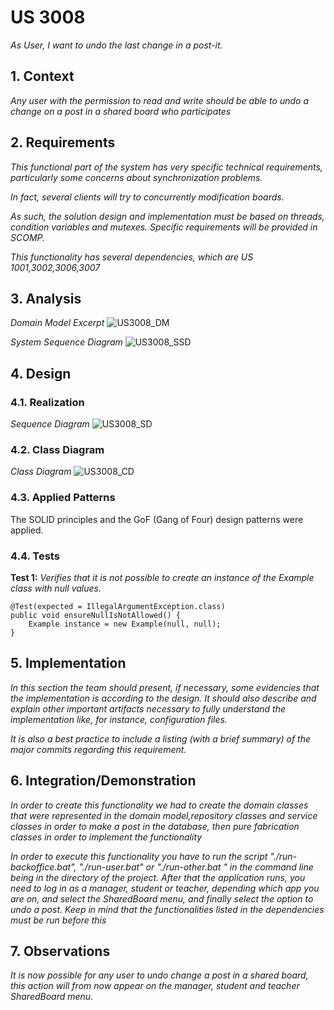 # US 3008

*As User, I want to undo the last change in a post-it.*

## 1. Context

*Any user with the permission to read and write should be able to undo a change on a post in a shared board who participates*

## 2. Requirements

*This functional part of the system has very specific technical requirements, particularly some concerns about synchronization problems.*

*In fact, several clients will try to concurrently modification boards.*

*As such, the solution design and implementation must be based on threads, condition variables and mutexes. Specific requirements will be provided in SCOMP.*

*This functionality has several dependencies, which are US 1001,3002,3006,3007*

## 3. Analysis

*Domain Model Excerpt*
![US3008_DM](DM/US3008_DM.svg)

*System Sequence Diagram*
![US3008_SSD](SSD/US3008_SSD.svg)

## 4. Design

### 4.1. Realization

*Sequence Diagram*
![US3008_SD](SD/US3008_SD.svg)

### 4.2. Class Diagram

*Class Diagram*
![US3008_CD](CD/US3008_CD.svg)

### 4.3. Applied Patterns

The SOLID principles and the GoF (Gang of Four) design patterns were applied.

### 4.4. Tests

**Test 1:** *Verifies that it is not possible to create an instance of the Example class with null values.*

```
@Test(expected = IllegalArgumentException.class)
public void ensureNullIsNotAllowed() {
	Example instance = new Example(null, null);
}
````

## 5. Implementation

*In this section the team should present, if necessary, some evidencies that the implementation is according to the design. It should also describe and explain other important artifacts necessary to fully understand the implementation like, for instance, configuration files.*

*It is also a best practice to include a listing (with a brief summary) of the major commits regarding this requirement.*

## 6. Integration/Demonstration

*In order to create this functionality we had to create the domain classes that were represented in the domain model,repository classes and service classes in order to make a post in the database, then pure fabrication classes in order to implement the functionality*

*In order to execute this functionality you have to run the script "./run-backoffice.bat", "./run-user.bat" or "./run-other.bat " in the command line being in the directory of the project. After that the application runs, you need to log in as a manager, student or teacher, depending which app you are on, and select the SharedBoard menu, and finally select the option to undo a post. Keep in mind that the functionalities listed in the dependencies must be run before this*

## 7. Observations

*It is now possible for any user to undo change a post in a shared board, this action will from now appear on the manager, student and teacher SharedBoard menu.*
